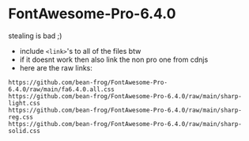 # FontAwesome-Pro-6.4.0
stealing is bad ;)
- include `<link>`'s to all of the files btw
- if it doesnt work then also link the non pro one from cdnjs
- here are the raw links:
```
https://github.com/bean-frog/FontAwesome-Pro-6.4.0/raw/main/fa6.4.0.all.css
https://github.com/bean-frog/FontAwesome-Pro-6.4.0/raw/main/sharp-light.css
https://github.com/bean-frog/FontAwesome-Pro-6.4.0/raw/main/sharp-reg.css
https://github.com/bean-frog/FontAwesome-Pro-6.4.0/raw/main/sharp-solid.css
```

